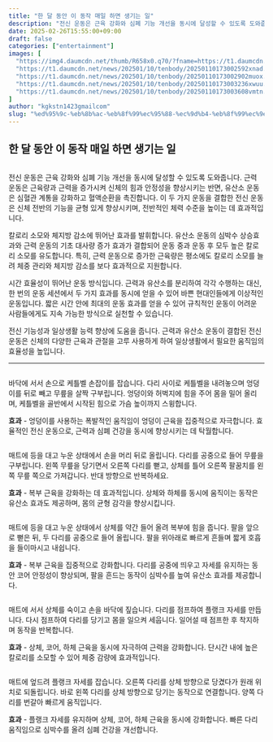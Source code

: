 ```yaml
---
title: "한 달 동안 이 동작 매일 하면 생기는 일"
description: "전신 운동은 근육 강화와 심폐 기능 개선을 동시에 달성할 수 있도록 도와줍니다. 근력 운동은 근육량과 근력을 증가시켜 신체의 힘과 안정성을 향상시키는 반면, 유산소 운동은 심혈관 계통을 강화하고 혈액순환을 촉진합니다. 이 두 가지 운동을 결합한 전신 운동은 신체 전반의"
date: 2025-02-26T15:55:00+09:00
draft: false
categories: ["entertainment"]
images: [
  "https://img4.daumcdn.net/thumb/R658x0.q70/?fname=https://t1.daumcdn.net/news/202501/10/tenbody/20250110173002242duou.jpg"
  "https://t1.daumcdn.net/news/202501/10/tenbody/20250110173002592xnad.gif"
  "https://t1.daumcdn.net/news/202501/10/tenbody/20250110173002902muox.gif"
  "https://t1.daumcdn.net/news/202501/10/tenbody/20250110173003236xwuu.gif"
  "https://t1.daumcdn.net/news/202501/10/tenbody/20250110173003608vmtn.gif"
]
author: "kgkstn1423gmailcom"
slug: "%ed%95%9c-%eb%8b%ac-%eb%8f%99%ec%95%88-%ec%9d%b4-%eb%8f%99%ec%9e%91-%eb%a7%a4%ec%9d%bc-%ed%95%98%eb%a9%b4-%ec%83%9d%ea%b8%b0%eb%8a%94-%ec%9d%bc"
---
```


<h2 >한 달 동안 이 동작 매일 하면 생기는 일</h2> <figure ><img src="https://img4.daumcdn.net/thumb/R658x0.q70/?fname=https://t1.daumcdn.net/news/202501/10/tenbody/20250110173002242duou.jpg" alt=""/></figure> <p>전신 운동은 근육 강화와 심폐 기능 개선을 동시에 달성할 수 있도록 도와줍니다. 근력 운동은 근육량과 근력을 증가시켜 신체의 힘과 안정성을 향상시키는 반면, 유산소 운동은 심혈관 계통을 강화하고 혈액순환을 촉진합니다. 이 두 가지 운동을 결합한 전신 운동은 신체 전반의 기능을 균형 있게 향상시키며, 전반적인 체력 수준을 높이는 데 효과적입니다.</p> <p>칼로리 소모와 체지방 감소에 뛰어난 효과를 발휘합니다. 유산소 운동의 심박수 상승효과와 근력 운동의 기초 대사량 증가 효과가 결합되어 운동 중과 운동 후 모두 높은 칼로리 소모를 유도합니다. 특히, 근력 운동으로 증가한 근육량은 평소에도 칼로리 소모를 늘려 체중 관리와 체지방 감소를 보다 효과적으로 지원합니다.</p> <p>시간 효율성이 뛰어난 운동 방식입니다. 근력과 유산소를 분리하여 각각 수행하는 대신, 한 번의 운동 세션에서 두 가지 효과를 동시에 얻을 수 있어 바쁜 현대인들에게 이상적인 운동입니다. 짧은 시간 안에 최대의 운동 효과를 얻을 수 있어 규칙적인 운동이 어려운 사람들에게도 지속 가능한 방식으로 실천할 수 있습니다.</p> <p>전신 기능성과 일상생활 능력 향상에 도움을 줍니다. 근력과 유산소 운동이 결합된 전신 운동은 신체의 다양한 근육과 관절을 고루 사용하게 하여 일상생활에서 필요한 움직임의 효율성을 높입니다.</p> <hr /> <figure ><img src="https://t1.daumcdn.net/news/202501/10/tenbody/20250110173002592xnad.gif" alt=""/></figure> <p>바닥에 서서 손으로 케틀벨 손잡이를 잡습니다. 다리 사이로 케틀벨을 내려놓으며 엉덩이를 뒤로 빼고 무릎을 살짝 구부립니다. 엉덩이와 허벅지에 힘을 주어 몸을 밀어 올리며, 케틀벨을 골반에서 시작된 힘으로 가슴 높이까지 스윙합니다.</p> <p><strong>효과</strong> - 엉덩이를 사용하는 폭발적인 움직임이 엉덩이 근육을 집중적으로 자극합니다. 효율적인 전신 운동으로, 근력과 심폐 건강을 동시에 향상시키는 데 탁월합니다.</p> <figure ><img src="https://t1.daumcdn.net/news/202501/10/tenbody/20250110173002902muox.gif" alt=""/></figure> <p>매트에 등을 대고 누운 상태에서 손을 머리 뒤로 올립니다. 다리를 공중으로 들어 무릎을 구부립니다. 왼쪽 무릎을 당기면서 오른쪽 다리를 뻗고, 상체를 틀어 오른쪽 팔꿈치를 왼쪽 무릎 쪽으로 가져갑니다. 반대 방향으로 반복하세요.</p> <p><strong>효과</strong> - 복부 근육을 강화하는 데 효과적입니다. 상체와 하체를 동시에 움직이는 동작은 유산소 효과도 제공하며, 몸의 균형 감각을 향상시킵니다.</p> <figure ><img src="https://t1.daumcdn.net/news/202501/10/tenbody/20250110173003236xwuu.gif" alt=""/></figure> <p>매트에 등을 대고 누운 상태에서 상체를 약간 들어 올려 복부에 힘을 줍니다. 팔을 앞으로 뻗은 뒤, 두 다리를 공중으로 들어 올립니다. 팔을 위아래로 빠르게 흔들며 짧게 호흡을 들이마시고 내쉽니다.</p> <p><strong>효과</strong> - 복부 근육을 집중적으로 강화합니다. 다리를 공중에 띄우고 자세를 유지하는 동안 코어 안정성이 향상되며, 팔을 흔드는 동작이 심박수를 높여 유산소 효과를 제공합니다.</p> <figure ><img src="https://t1.daumcdn.net/news/202501/10/tenbody/20250110173003608vmtn.gif" alt=""/></figure> <p>매트에 서서 상체를 숙이고 손을 바닥에 짚습니다. 다리를 점프하여 플랭크 자세를 만듭니다. 다시 점프하여 다리를 당기고 몸을 일으켜 세웁니다. 일어설 때 점프한 후 착지하며 동작을 반복합니다.</p> <p><strong>효과</strong> - 상체, 코어, 하체 근육을 동시에 자극하여 근력을 강화합니다. 단시간 내에 높은 칼로리를 소모할 수 있어 체중 감량에 효과적입니다.</p> <figure ><img src="https://t1.daumcdn.net/news/202501/10/tenbody/20250110173004041bqop.gif" alt=""/></figure> <p>매트에 엎드려 플랭크 자세를 잡습니다. 오른쪽 다리를 상체 방향으로 당겼다가 원래 위치로 되돌립니다. 바로 왼쪽 다리를 상체 방향으로 당기는 동작으로 연결합니다. 양쪽 다리를 번갈아 빠르게 움직입니다.</p> <p><strong>효과</strong> - 플랭크 자세를 유지하며 상체, 코어, 하체 근육을 동시에 강화합니다. 빠른 다리 움직임으로 심박수를 올려 심폐 건강을 개선합니다.</p>